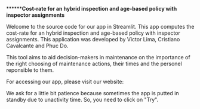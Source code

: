 ********Cost-rate for an hybrid inspection and age-based policy with inspector assignments**

Welcome to the source code for our app in Streamlit. This app computes the cost-rate for an hybrid inspection and age-based policy with inspector assignments. This application was developed by Victor Lima, Cristiano Cavalcante and Phuc Do.

This tool aims to aid decision-makers in maintenance on the importance of the right choosing of maintenance actions, their times and the personel reponsible to them.

For accessing our app, please visit our website: 

We ask for a little bit patience because sometimes the app is putted in standby due to unactivity time. So, you need to click on "Try". 
